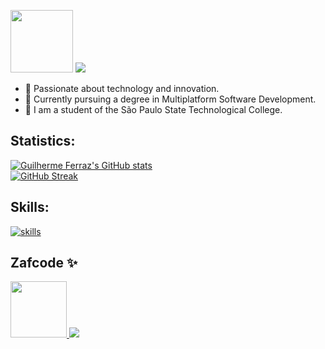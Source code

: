 <p>
  <img src="https://upload.wikimedia.org/wikipedia/commons/thumb/1/19/Ita%C3%BA_Unibanco_logo_2023.svg/2048px-Ita%C3%BA_Unibanco_logo_2023.svg.png" width="100px">
  <a href="https://github.com/gui-zaf">
    <img src="https://readme-typing-svg.demolab.com?font=Montserrat&weight=700&size=50&duration=4000&pause=1000&color=FA5719&background=574D0D00&repeat=false&random=false&width=620&height=70&lines=Investment+Analyst">
  </a>
</p>

- 🚀 Passionate about technology and innovation.
- 📕 Currently pursuing a degree in Multiplatform Software Development.
- 🏫 I am a student of the São Paulo State Technological College.

## Statistics:

[![Guilherme Ferraz's GitHub stats](https://github-readme-stats-sigma-five.vercel.app/api?username=gui-zaf&count_private=true&hide=contribs&hide_title=true&layout=compact&show_icons=true&theme=dark&icon_color=58a6ff&hide_border=true&border_radius=16)](https://github.com/gui-zaf) <br>
[![GitHub Streak](https://streak-stats.demolab.com?user=gui-zaf&theme=dark&hide_border=true&exclude_days=Sun%2CSat)](https://github.com/gui-zaf)

## Skills:

[![skills](https://skillicons.dev/icons?i=react,vite,javascript,typescript,java,kotlin,c,python,git,docker,mysql,mongodb&perline=4)](https://github.com/gui-zaf)

## Zafcode ✨<br>
<p>
     
  <a href="https://www.zafcode.com.br/">
      <img src="https://www.zafcode.com.br/images/zafcode.png" width="90px">
    <img src="https://readme-typing-svg.demolab.com?font=Montserrat&weight=700&size=30&duration=4000&pause=1000&color=844EFD&background=574D0D00&repeat=false&random=false&width=620&height=50&lines=Portfolio">
  </a>
</p>
